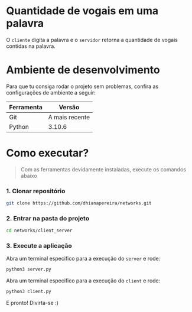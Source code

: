 # Quantidade de vogais em uma palavra

O `cliente` digita a palavra e o `servidor` retorna a quantidade de vogais contidas na palavra.

# Ambiente de desenvolvimento
Para que tu consiga rodar o projeto sem problemas, confira as configurações de ambiente a seguir:

| Ferramenta | Versão |
| --- | --- |
| Git | A mais recente |
| Python | 3.10.6 |

# Como executar?
> Com as ferramentas devidamente instaladas, execute os comandos abaixo

### **1. Clonar repositório**
```bash
git clone https://github.com/dhianapereira/networks.git
```

### **2. Entrar na pasta do projeto**
```bash
cd networks/client_server
```

### **3. Execute a aplicação**
Abra um terminal especifico para a execução do `server` e rode:
```bash
python3 server.py
```

Abra um terminal especifico para a execução do `client` e rode:
```bash
python3 client.py
```

E pronto! Divirta-se :)
